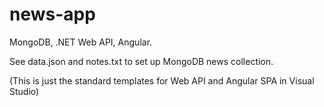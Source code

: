 # news-app
MongoDB, .NET Web API, Angular.

See data.json and notes.txt to set up MongoDB news collection.

(This is just the standard templates for Web API and Angular SPA in Visual Studio)
